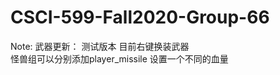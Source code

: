 # CSCI-599-Fall2020-Group-66

Note:
  武器更新：
  测试版本 目前右键换装武器   
  怪兽组可以分别添加player_missile 
  设置一个不同的血量
